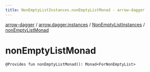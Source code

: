 ```yaml
---
title: NonEmptyListInstances.nonEmptyListMonad - arrow-dagger
---
```


[arrow-dagger](../../index.html) / [arrow.dagger.instances](../index.html) / [NonEmptyListInstances](index.html) / [nonEmptyListMonad](./non-empty-list-monad.html)

# nonEmptyListMonad

`@Provides fun nonEmptyListMonad(): Monad<ForNonEmptyList>`